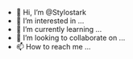 - 👋 Hi, I’m @Stylostark
- 👀 I’m interested in ...
- 🌱 I’m currently learning ...
- 💞️ I’m looking to collaborate on ...
- 📫 How to reach me ...

<!---
Stylostark/Stylostark is a ✨ special ✨ repository because its `README.md` (this file) appears on your GitHub profile.
You can click the Preview link to take a look at your changes.
--->
